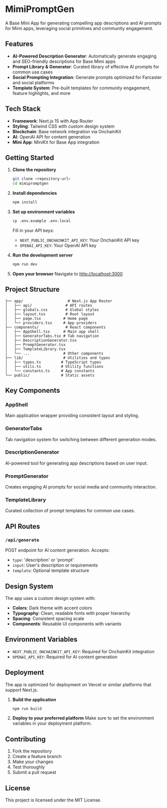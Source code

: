 # MimiPromptGen

A Base Mini App for generating compelling app descriptions and AI prompts for Mimi apps, leveraging social primitives and community engagement.

## Features

- **AI-Powered Description Generator**: Automatically generate engaging and SEO-friendly descriptions for Base Mimi apps
- **Prompt Library & Generator**: Curated library of effective AI prompts for common use cases
- **Social Prompting Integration**: Generate prompts optimized for Farcaster and social platforms
- **Template System**: Pre-built templates for community engagement, feature highlights, and more

## Tech Stack

- **Framework**: Next.js 15 with App Router
- **Styling**: Tailwind CSS with custom design system
- **Blockchain**: Base network integration via OnchainKit
- **AI**: OpenAI API for content generation
- **Mini App**: MiniKit for Base App integration

## Getting Started

1. **Clone the repository**
   ```bash
   git clone <repository-url>
   cd mimipromptgen
   ```

2. **Install dependencies**
   ```bash
   npm install
   ```

3. **Set up environment variables**
   ```bash
   cp .env.example .env.local
   ```
   
   Fill in your API keys:
   - `NEXT_PUBLIC_ONCHAINKIT_API_KEY`: Your OnchainKit API key
   - `OPENAI_API_KEY`: Your OpenAI API key

4. **Run the development server**
   ```bash
   npm run dev
   ```

5. **Open your browser**
   Navigate to [http://localhost:3000](http://localhost:3000)

## Project Structure

```
├── app/                    # Next.js App Router
│   ├── api/               # API routes
│   ├── globals.css        # Global styles
│   ├── layout.tsx         # Root layout
│   ├── page.tsx          # Home page
│   └── providers.tsx     # App providers
├── components/            # React components
│   ├── AppShell.tsx      # Main app shell
│   ├── GeneratorTabs.tsx # Tab navigation
│   ├── DescriptionGenerator.tsx
│   ├── PromptGenerator.tsx
│   ├── TemplateLibrary.tsx
│   └── ...               # Other components
├── lib/                  # Utilities and types
│   ├── types.ts         # TypeScript types
│   ├── utils.ts         # Utility functions
│   └── constants.ts     # App constants
└── public/              # Static assets
```

## Key Components

### AppShell
Main application wrapper providing consistent layout and styling.

### GeneratorTabs
Tab navigation system for switching between different generation modes.

### DescriptionGenerator
AI-powered tool for generating app descriptions based on user input.

### PromptGenerator
Creates engaging AI prompts for social media and community interaction.

### TemplateLibrary
Curated collection of prompt templates for common use cases.

## API Routes

### `/api/generate`
POST endpoint for AI content generation. Accepts:
- `type`: 'description' or 'prompt'
- `input`: User's description or requirements
- `template`: Optional template structure

## Design System

The app uses a custom design system with:
- **Colors**: Dark theme with accent colors
- **Typography**: Clean, readable fonts with proper hierarchy
- **Spacing**: Consistent spacing scale
- **Components**: Reusable UI components with variants

## Environment Variables

- `NEXT_PUBLIC_ONCHAINKIT_API_KEY`: Required for OnchainKit integration
- `OPENAI_API_KEY`: Required for AI content generation

## Deployment

The app is optimized for deployment on Vercel or similar platforms that support Next.js.

1. **Build the application**
   ```bash
   npm run build
   ```

2. **Deploy to your preferred platform**
   Make sure to set the environment variables in your deployment platform.

## Contributing

1. Fork the repository
2. Create a feature branch
3. Make your changes
4. Test thoroughly
5. Submit a pull request

## License

This project is licensed under the MIT License.
